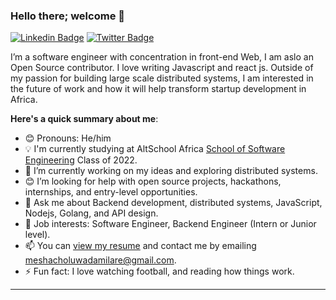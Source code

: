 
### Hello there; welcome 👋

[![Linkedin Badge](https://img.shields.io/badge/-ifeanykalu-blue?style=for-the-badge&logo=Linkedin&logoColor=white&link=https://www.linkedin.com/in/ifeanykalu)](https://www.linkedin.com/in/ifeanykalu-4a9167185/)
[![Twitter Badge](https://img.shields.io/badge/-@WestEfizzy-1ca0f1?style=for-the-badge&logo=twitter&logoColor=white&link=https://twitter.com/WestEfizzy)](https://twitter.com/WestEfizzy)

I’m a software engineer with concentration in front-end Web, I am aslo an Open Source contributor. I love writing Javascript and react js. Outside of my passion for building large scale distributed systems, I am interested in the future of work and how it will help transform startup development in Africa.

**Here's a quick summary about me**:

- 😊 Pronouns: He/him
- 💡 I'm currently studying at AltSchool Africa [School of Software Engineering](https://altschoolafrica.com/schools/engineering) Class of 2022.
- 🌱 I’m currently working on my ideas and exploring distributed systems.
- 😊 I’m looking for help with open source projects, hackathons, internships, and entry-level opportunities.
- 💬 Ask me about Backend development, distributed systems, JavaScript, Nodejs, Golang, and API design.
- 💼 Job interests: Software Engineer, Backend Engineer (Intern or Junior level).
- 📫 You can [view my resume](#) and contact me by emailing meshacholuwadamilare@gmail.com.
- ⚡ Fun fact: I love watching football, and reading how things work.

---


